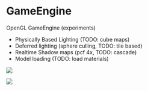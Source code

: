 GameEngine
==========

OpenGL GameEngine (experiments)

- Physically Based Lighting (TODO: cube maps) 
- Deferred lighting (sphere culling, TODO: tile based)
- Realtime Shadow maps (pcf 4x, TODO: cascade)
- Model loading (TODO: load materials)

![](http://i.imgur.com/CbfuQ3d.png)

![](http://g.recordit.co/qMeI5HWpM2.gif)

